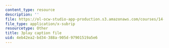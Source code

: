```yaml
---
content_type: resource
description: ''
file: https://ol-ocw-studio-app-production.s3.amazonaws.com/courses/14-01sc-principles-of-microeconomics-fall-2011/4eb42ea2bd34388a905d97901519a5e6_WRuAAoyEmY0.srt
file_type: application/x-subrip
resourcetype: Other
title: 3play caption file
uid: 4eb42ea2-bd34-388a-905d-97901519a5e6
---
```

